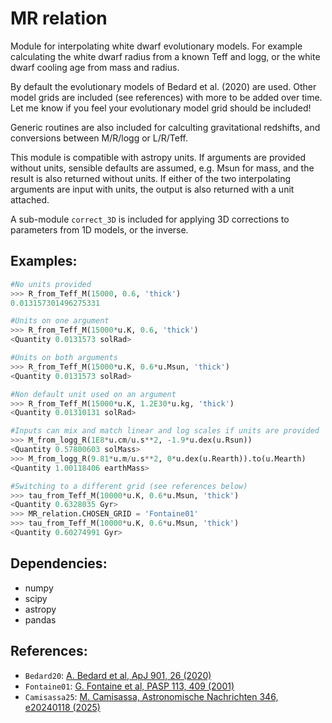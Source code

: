# MR relation

Module for interpolating white dwarf evolutionary models. For example
calculating the white dwarf radius from a known Teff and logg, or the white
dwarf cooling age from mass and radius.

By default the evolutionary models of Bedard et al. (2020) are used. Other
model grids are included (see references) with more to be added over time. Let
me know if you feel your evolutionary model grid should be included!

Generic routines are also included for calculting gravitational redshifts, and
conversions between M/R/logg or L/R/Teff.

This module is compatible with astropy units. If arguments are provided without
units, sensible defaults are assumed, e.g. Msun for mass, and the result is also
returned without units. If either of the two interpolating arguments are input
with units, the output is also returned with a unit attached.

A sub-module `correct_3D` is included for applying 3D corrections to parameters
from 1D models, or the inverse.

## Examples:
```python
#No units provided
>>> R_from_Teff_M(15000, 0.6, 'thick')
0.013157301496275331

#Units on one argument
>>> R_from_Teff_M(15000*u.K, 0.6, 'thick')
<Quantity 0.0131573 solRad>

#Units on both arguments
>>> R_from_Teff_M(15000*u.K, 0.6*u.Msun, 'thick')
<Quantity 0.0131573 solRad>

#Non default unit used on an argument
>>> R_from_Teff_M(15000*u.K, 1.2E30*u.kg, 'thick')
<Quantity 0.01310131 solRad>

#Inputs can mix and match linear and log scales if units are provided
>>> M_from_logg_R(1E8*u.cm/u.s**2, -1.9*u.dex(u.Rsun))
<Quantity 0.57800603 solMass>
>>> M_from_logg_R(9.81*u.m/u.s**2, 0*u.dex(u.Rearth)).to(u.Mearth)
<Quantity 1.00118406 earthMass>

#Switching to a different grid (see references below)
>>> tau_from_Teff_M(10000*u.K, 0.6*u.Msun, 'thick')
<Quantity 0.6328035 Gyr>
>>> MR_relation.CHOSEN_GRID = 'Fontaine01'
>>> tau_from_Teff_M(10000*u.K, 0.6*u.Msun, 'thick')
<Quantity 0.60274991 Gyr>
```

## Dependencies:
* numpy
* scipy
* astropy
* pandas

## References:
* `Bedard20`: [A. Bedard et al, ApJ 901, 26 (2020)](https://ui.adsabs.harvard.edu/abs/2020ApJ...901...93B/abstract)
* `Fontaine01`: [G. Fontaine et al, PASP 113, 409 (2001)](https://ui.adsabs.harvard.edu/abs/2001PASP..113..409F/abstract)
* `Camisassa25`: [M. Camisassa, Astronomische Nachrichten 346, e20240118 (2025)](https://ui.adsabs.harvard.edu/abs/2025AN....34640118C/abstract)
